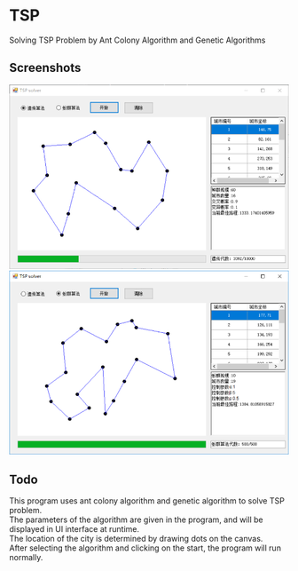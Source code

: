 # TSP
Solving TSP Problem by Ant Colony Algorithm and Genetic Algorithms

## Screenshots

![avatar](https://github.com/RongRongJi/TSP/blob/master/TSPsolver/screenshot/screenshot1.png)
![avatar](https://github.com/RongRongJi/TSP/blob/master/TSPsolver/screenshot/screenshot2.png)

## Todo

This program uses ant colony algorithm and genetic algorithm to solve TSP problem.<br>
The parameters of the algorithm are given in the program, and will be displayed in UI interface at runtime.<br>
The location of the city is determined by drawing dots on the canvas.<br>
After selecting the algorithm and clicking on the start, the program will run normally.<br>
